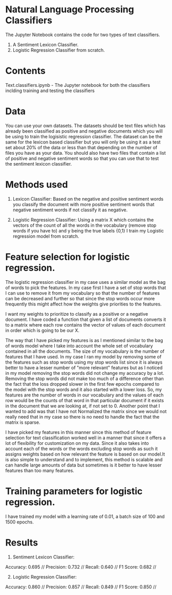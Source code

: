# Natural Language Processing Classifiers

The Jupyter Notebook contains the code for two types of text classifiers.

1) A Sentiment Lexicon Classifier.
2) Logistic Regression Classifier from scratch.

# Contents

Text.classifiers.ipynb - The Jupyter notebook for both the classifiers inclding training and testing the classifiers

# Data

You can use your own datasets. The datasets should be text files which has already been classified as positive and negative documents which you will be using to train the logisistic regression classifier. The dataset can be the same for the lexicon based classifier but you will only be using it as a test set about 20% of the data or less than that depending on the number of files you have as your data. You should also have two files that contain a list of positive and negative sentiment words so that you can use that to test the sentiment lexicon classifier.

# Methods used

1) Lexicon Classifier: Based on the negative and positive sentiment words you classify the document with more positive sentiment words that negative sentiment words if not classify it as negative.

2) Logistic Regression Classifier: Using a matrix X which contains the vectors of the count of all the words in the vocabulary (remove stop words if you have to) and y being the true labels {0,1} I train my Logistic regression model from scratch.

# Feature selection for logistic regression.

The logistic regression classifier in my case uses a similar model as the bag of words to pick the
features. In my case first I have a set of stop words that I can use to remove it from my vocabulary so
that the number of features can be decreased and further so that since the stop words occur more
frequently this might affect how the weights give priorities to the features. 

I want my weights to prioritize to classify as a positive or a negative document.
I have coded a function that given a list of documents converts it to a matrix where each row
contains the vector of values of each document in order which is going to be our X.

The way that I have picked my features is as I mentioned similar to the bag of words model
where I take into account the whole set of vocabulary contained in all the documents. The
size of my vocabulary is the number of features that I have used. In my case I ran my model by
removing some of the features such as stop words using my stop words list since it is always better
to have a lesser number of "more relevant" features but as I noticed in my model removing the stop
words did not change my accuracy by a lot. Removing the stop words did not make too much of a
difference other than the fact that the loss dropped slower in the first few epochs compared to the
model with the stop words and it also started with a lower loss. So, my features are the number
of words in our vocabulary and the values of each row would be the counts of that word in that
particular document if it exists in the document that we are looking at, if not set to 0.
Another point that I wanted to add was that I have not Normalized the matrix since we would
not really need that in my case so there is no need to handle the fact that the matrix is sparse.

I have picked my features in this manner since this method of feature selection for text classification worked well in a manner that since it offers a lot of flexibility for customization on my data. Since it also takes into account each of the words or the words excluding stop words as such
it assigns weights based on how relevant the feature is based on our model.It is also simple to understand and to implement, this method is scalable and can handle large amounts of data but sometimes is it better to have lesser features than too many features.

# Training parameters for logistic regression.

I have trained my model with a learning rate of 0.01, a batch size of 100 and 1500 epochs.

# Results

1) Sentiment Lexicon Classifier:

Accuracy: 0.695 //
Precision: 0.732 //
Recall: 0.640 //
F1 Score: 0.682 //

2) Logistic Regression Classifier:

Accuracy: 0.860 //
Precision: 0.857 //
Recall: 0.849 //
F1 Score: 0.850 //


